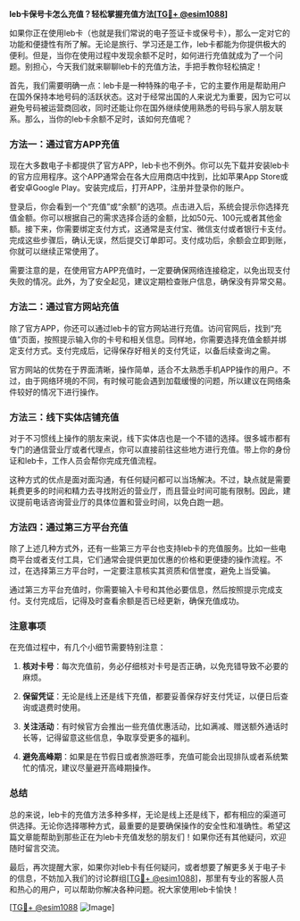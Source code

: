 **leb卡保号卡怎么充值？轻松掌握充值方法[[TG💪+ @esim1088](https://t.me/s/esim1088)]**

如果你正在使用leb卡（也就是我们常说的电子签证卡或保号卡），那么一定对它的功能和便捷性有所了解。无论是旅行、学习还是工作，leb卡都能为你提供极大的便利。但是，当你在使用过程中发现余额不足时，如何进行充值就成为了一个问题。别担心，今天我们就来聊聊leb卡的充值方法，手把手教你轻松搞定！

首先，我们需要明确一点：leb卡是一种特殊的电子卡，它的主要作用是帮助用户在国外保持本地号码的活跃状态。这对于经常出国的人来说尤为重要，因为它可以避免号码被运营商回收，同时还能让你在国外继续使用熟悉的号码与家人朋友联系。那么，当你的leb卡余额不足时，该如何充值呢？

### 方法一：通过官方APP充值

现在大多数电子卡都提供了官方APP，leb卡也不例外。你可以先下载并安装leb卡的官方应用程序。这个APP通常会在各大应用商店中找到，比如苹果App Store或者安卓Google Play。安装完成后，打开APP，注册并登录你的账户。

登录后，你会看到一个“充值”或“余额”的选项。点击进入后，系统会提示你选择充值金额。你可以根据自己的需求选择合适的金额，比如50元、100元或者其他金额。接下来，你需要绑定支付方式，这通常是支付宝、微信支付或者银行卡支付。完成这些步骤后，确认无误，然后提交订单即可。支付成功后，余额会立即到账，你就可以继续正常使用了。

需要注意的是，在使用官方APP充值时，一定要确保网络连接稳定，以免出现支付失败的情况。此外，为了安全起见，建议定期检查账户信息，确保没有异常交易。

### 方法二：通过官方网站充值

除了官方APP，你还可以通过leb卡的官方网站进行充值。访问官网后，找到“充值”页面，按照提示输入你的卡号和相关信息。同样地，你需要选择充值金额并绑定支付方式。支付完成后，记得保存好相关的支付凭证，以备后续查询之需。

官方网站的优势在于界面清晰，操作简单，适合不太熟悉手机APP操作的用户。不过，由于网络环境的不同，有时候可能会遇到加载缓慢的问题，所以建议在网络条件较好的情况下进行操作。

### 方法三：线下实体店铺充值

对于不习惯线上操作的朋友来说，线下实体店也是一个不错的选择。很多城市都有专门的通信营业厅或者代理点，你可以直接前往这些地方进行充值。带上你的身份证和leb卡，工作人员会帮你完成充值流程。

这种方式的优点是面对面沟通，有任何疑问都可以当场解决。不过，缺点就是需要耗费更多的时间和精力去寻找附近的营业厅，而且营业时间可能有限制。因此，建议提前电话咨询营业厅的具体位置和营业时间，以免白跑一趟。

### 方法四：通过第三方平台充值

除了上述几种方式外，还有一些第三方平台也支持leb卡的充值服务。比如一些电商平台或者支付工具，它们通常会提供更加优惠的价格和更便捷的操作流程。不过，在选择第三方平台时，一定要注意核实其资质和信誉度，避免上当受骗。

通过第三方平台充值时，你需要输入卡号和其他必要信息，然后按照提示完成支付。支付完成后，记得及时查看余额是否已经更新，确保充值成功。

### 注意事项

在充值过程中，有几个小细节需要特别注意：

1. **核对卡号**：每次充值前，务必仔细核对卡号是否正确，以免充错导致不必要的麻烦。
   
2. **保留凭证**：无论是线上还是线下充值，都要妥善保存好支付凭证，以便日后查询或退费时使用。

3. **关注活动**：有时候官方会推出一些充值优惠活动，比如满减、赠送额外通话时长等，记得留意这些信息，争取享受更多的福利。

4. **避免高峰期**：如果是在节假日或者旅游旺季，充值可能会出现排队或者系统繁忙的情况，建议尽量避开高峰期操作。

### 总结

总的来说，leb卡的充值方法多种多样，无论是线上还是线下，都有相应的渠道可供选择。无论你选择哪种方式，最重要的是要确保操作的安全性和准确性。希望这篇文章能帮助到那些正在为leb卡充值发愁的朋友们！如果你还有其他疑问，欢迎随时留言交流。

最后，再次提醒大家，如果你对leb卡有任何疑问，或者想要了解更多关于电子卡的信息，不妨加入我们的讨论群组[[TG💪+ @esim1088](https://t.me/s/esim1088)]，那里有专业的客服人员和热心的用户，可以帮助你解决各种问题。祝大家使用leb卡愉快！

[[TG💪+ @esim1088](https://t.me/s/esim1088) ![Image](https://i.postimg.cc/4NQfJmqS/Snipaste-2025-05-13-00-14-12.png)]